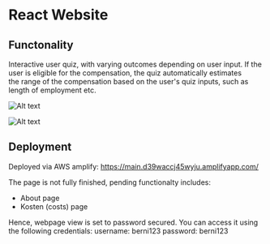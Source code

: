 # React Website

## Functonality

Interactive user quiz, with varying outcomes depending on user input. 
If the user is eligible for the compensation, the quiz automatically estimates  
the range of the compensation based on the user's quiz inputs, such as length of
employment etc.

![Alt text](/illustrations/start.jpg?raw=true "Home View")

![Alt text](/illustrations/quiz.jpg?raw=true "User Quiz Progress View")

## Deployment
Deployed via AWS amplify: https://main.d39waccj45wyju.amplifyapp.com/

The page is not fully finished, pending functionalty includes: 
- About page
- Kosten (costs) page

Hence, webpage view is set to password secured. You can access it using the following credentials: 
username: berni123
password: berni123


